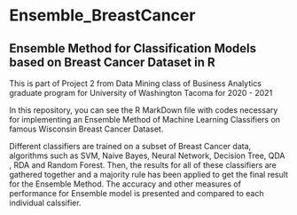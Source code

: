 # Ensemble_BreastCancer
Ensemble Method for Classification Models based on Breast Cancer Dataset in R
--------------------------------------------

This is part of Project 2 from Data Mining class of Business Analytics graduate program 
for University of Washington Tacoma for 2020 - 2021

In this repository, you can see the R MarkDown file with codes necessary for implementing an Ensemble Method of Machine Learning Classifiers on famous Wisconsin Breast Cancer Dataset.

Different classifiers are trained on a subset of Breast Cancer data, algorithms such as SVM, Naive Bayes, Neural Network, Decision Tree, QDA , RDA and Random Forest.
Then, the results for all of these classifiers are gathered together and a majority rule has been applied to get the final result for the Ensemble Method.
The accuracy and other measures of performance for Ensemble model is presented and compared to each individual calssifier. 
